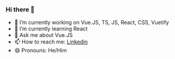 ### Hi there 👋

<!--
**mertkug/mertkug** is a ✨ _special_ ✨ repository because its `README.md` (this file) appears on your GitHub profile.

Here are some ideas to get you started:

- 🔭 I’m currently working on Vue.JS, React, CSS, Vuetify
- 🌱 I’m currently learning React
- 👯 I’m looking to collaborate on ...
- 🤔 I’m looking for help with ...
- 💬 Ask me about ...
- 📫 How to reach me: ...
- 😄 Pronouns: ...
- ⚡ Fun fact: ...
-->

- 🔭 I’m currently working on Vue.JS, TS, JS, React, CSS, Vuetify
- 🌱 I’m currently learning React
- 💬 Ask me about Vue.JS
- 📫 How to reach me: [Linkedin](https://www.linkedin.com/in/mertkug/)
- 😄 Pronouns: He/Him
